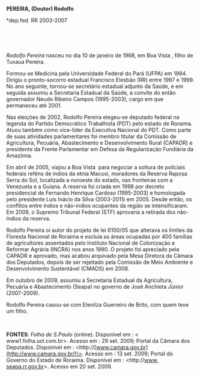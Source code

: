**PEREIRA, (Doutor) Rodolfo**

\*dep.fed. RR 2003-2007

 

 

*Rodolfo Pereira* nasceu no dia 10 de janeiro de 1968, em Boa Vista ,
filho de Tuxaua Pereira.

Formou-se Medicina pela Universidade Federal do Pará (UFPA) em 1994.
Dirigiu o pronto-socorro estadual Francisco Elesbão (RR) entre 1997 e
1999. No ano seguinte, tornou-se secretário estadual adjunto da Saúde, e
em seguida assumiu a Secretaria Estadual da Saúde, a convite do então
governador Neudo Ribeiro Campos (1995-2003), cargo em que permaneceu até
2001.

Nas eleições de 2002, Rodolfo Pereira elegeu-se deputado federal na
legenda do Partido Democrático Trabalhista (PDT) pelo estado de Roraima.
Atuou também como vice-líder da Executiva Nacional do PDT. Como parte de
suas atividades parlamentares foi membro titular da Comissão de
Agricultura, Pecuária, Abastecimento e Desenvolvimento Rural (CAPADR) e
presidente da Frente Parlamentar em Defesa da Regularização Fundiária da
Amazônia.

Em abril de 2005, viajou a Boa Vista  para negociar a soltura de
policiais federais reféns de índios da etnia Macuxi, moradores da
Reserva Raposa Serra do Sol, localizada a noroeste do estado, nas
fronteiras com a Venezuela e a Guiana. A reserva foi criada em 1998 por
decreto presidencial de Fernando Henrique Cardoso (1995-2003) e
homologada pelo presidente Luís Inácio da Silva (2003-2011) em 2005.
Desde então, os conflitos entre índios e não-índios ocupantes da região
se intensificaram. Em 2009, o Supremo Tribunal Federal (STF) aprovaria a
retirada dos não-índios da reserva.

Rodolfo Pereira oi autor do projeto de lei 6100/05 que alterava os
limites da Floresta Nacional de Roraima e excluía as áreas ocupadas por
400 famílias de agricultores assentados pelo Instituto Nacional de
Colonização e Reformar Agrária (INCRA) nos anos 1990. O projeto foi
apreciado pela CAPADR e aprovado, mas acabou arquivado pela Mesa
Diretora da Câmara dos Deputados, depois de ser rejeitado pela Comissão
de Meio Ambiente e Desenvolvimento Sustentável (CMADS) em 2008.

Em outubro de 2009, assumiu a Secretaria Estadual da Agricultura,
Pecuária e Abastecimento (Seapa) no governo de José Anchieta Júnior
(2007-2009). 

Rodolfo Pereira casou-se com Elenilza Guerreiro de Brito, com quem teve
um filho.

 

**FONTES**: *Folha de S.Paulo* (online). Disponível em : \<
www1.folha.uol.com.br\>. Acesso em : 29 set. 2009; Portal da Câmara dos
Deputados. Disponível em :
\<http://[www.camara.gov.br](http://www.camara.gov.br/)\>. Acesso em :
13 set. 2009; Portal do Governo do Estado de Roraima. Disponível em :
\<http://[www. seapa.rr.gov.br](http://www.seapa.rr.gov.br/)\>. Acesso
em 20 set. 2009.
